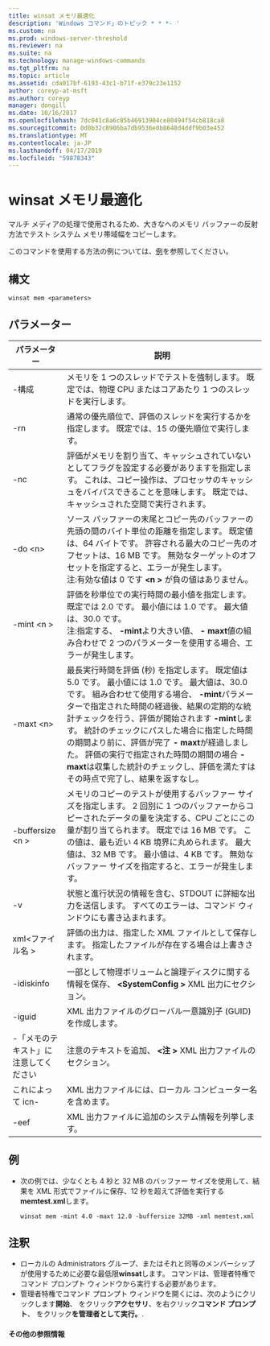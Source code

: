 ```yaml
---
title: winsat メモリ最適化
description: 'Windows コマンド」のトピック * * *- '
ms.custom: na
ms.prod: windows-server-threshold
ms.reviewer: na
ms.suite: na
ms.technology: manage-windows-commands
ms.tgt_pltfrm: na
ms.topic: article
ms.assetid: cda017bf-6193-43c1-b71f-e379c23e1152
author: coreyp-at-msft
ms.author: coreyp
manager: dongill
ms.date: 10/16/2017
ms.openlocfilehash: 7dc041c8a6c85b46913904ce80494f54cb818ca8
ms.sourcegitcommit: 0d0b32c8986ba7db9536e0b8648d4ddf9b03e452
ms.translationtype: MT
ms.contentlocale: ja-JP
ms.lasthandoff: 04/17/2019
ms.locfileid: "59878343"
---
```

# <a name="winsat-mem"></a>winsat メモリ最適化



マルチ メディアの処理で使用されるため、大きなへのメモリ バッファーの反射方法でテスト システム メモリ帯域幅をコピーします。

このコマンドを使用する方法の例については、[例](#BKMK_examples)を参照してください。

## <a name="syntax"></a>構文

```
winsat mem <parameters>
```

## <a name="parameters"></a>パラメーター

|パラメーター|説明|
|---------|-----------|
|-構成|メモリを 1 つのスレッドでテストを強制します。 既定では、物理 CPU またはコアあたり 1 つのスレッドを実行します。|
|-rn|通常の優先順位で、評価のスレッドを実行するかを指定します。 既定では、15 の優先順位で実行します。|
|-nc|評価がメモリを割り当て、キャッシュされていないとしてフラグを設定する必要がありますを指定します。 これは、コピー操作は、プロセッサのキャッシュをバイパスできることを意味します。 既定では、キャッシュされた空間で実行されます。|
|-do \<n>|ソース バッファーの末尾とコピー先のバッファーの先頭の間のバイト単位の距離を指定します。 既定値は、64 バイトです。 許容される最大のコピー先のオフセットは、16 MB です。 無効なターゲットのオフセットを指定すると、エラーが発生します。</br>注:有効な値は 0 です **\<n >** が負の値はありません。|
|-mint \<n >|評価を秒単位での実行時間の最小値を指定します。 既定では 2.0 です。 最小値には 1.0 です。 最大値は、30.0 です。</br>注:指定する、 **-mint**より大きい値、 **- maxt**値の組み合わせで 2 つのパラメーターを使用する場合、エラーが発生します。|
|-maxt \<n>|最長実行時間を評価 (秒) を指定します。 既定値は 5.0 です。 最小値には 1.0 です。 最大値は、30.0 です。 組み合わせて使用する場合、 **-mint**パラメーターで指定された時間の経過後、結果の定期的な統計チェックを行う、評価が開始されます **-mint**します。 統計のチェックにパスした場合に指定した時間の期間より前に、評価が完了 **- maxt**が経過しました。 評価の実行で指定された時間の期間の場合 **- maxt**は収集した統計のチェックし、評価を満たすはその時点で完了し、結果を返すなし。|
|-buffersize \<n >|メモリのコピーのテストが使用するバッファー サイズを指定します。 2 回別に 1 つのバッファーからコピーされたデータの量を決定する、CPU ごとにこの量が割り当てられます。 既定では 16 MB です。 この値は、最も近い 4 KB 境界に丸められます。 最大値は、32 MB です。 最小値は、4 KB です。 無効なバッファー サイズを指定すると、エラーが発生します。|
|-v|状態と進行状況の情報を含む、STDOUT に詳細な出力を送信します。 すべてのエラーは、コマンド ウィンドウにも書き込まれます。|
|xml\<ファイル名 >|評価の出力は、指定した XML ファイルとして保存します。 指定したファイルが存在する場合は上書きされます。|
|-idiskinfo|一部として物理ボリュームと論理ディスクに関する情報を保存、  **\<SystemConfig >** XML 出力にセクション。|
|-iguid|XML 出力ファイルのグローバル一意識別子 (GUID) を作成します。|
|-「メモのテキスト」に注意してください|注意のテキストを追加、 **\<注 >** XML 出力ファイルのセクション。|
|これによって icn-|XML 出力ファイルには、ローカル コンピューター名を含めます。|
|-eef|XML 出力ファイルに追加のシステム情報を列挙します。|

## <a name="BKMK_examples"></a>例

-   次の例では、少なくとも 4 秒と 32 MB のバッファー サイズを使用して、結果を XML 形式でファイルに保存、12 秒を超えて評価を実行する**memtest.xml**します。  
    ```
    winsat mem -mint 4.0 -maxt 12.0 -buffersize 32MB -xml memtest.xml
    ```

## <a name="remarks"></a>注釈

-   ローカルの Administrators グループ、またはそれと同等のメンバーシップが使用するために必要な最低限**winsat**します。 コマンドは、管理者特権でコマンド プロンプト ウィンドウから実行する必要があります。
-   管理者特権でコマンド プロンプト ウィンドウを開くには、次のようにクリックします**開始**、 をクリック**アクセサリ**、を右クリック**コマンド プロンプト**、 をクリック**を管理者として実行。**.

#### <a name="additional-references"></a>その他の参照情報

